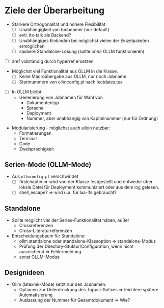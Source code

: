 # Ziele der Überarbeitung 

* Stärkere Orthogonalität und höhere Flexibilität
  * [ ] Unabhängigkeit von tucbeamer (nur default)
  * [ ] evtl. ltx-talk als Backend?
  * [ ] Unabhängiges Einbinden bei möglichst vielen der Einzelpaketen
    ermöglichen
  * [ ] saubere Standalone-Lösung (sollte *ohne* OLLM funktionieren)
* [ ] zref vollständig durch hyperref ersetzen
* Möglichst viel Funktionalität aus OLLM in die Klasse.
  * [ ] Keine Macroübergabe aus OLLM, nur noch Jobname
  * [ ] Startnummern von ollmconfig.pl nach lectdates.tex
* [ ] In OLLM bleibt:
  * Generierung von Jobnamen für Wahl von
    - Dokumententyp
	- Sprache
	- Deployment
    - Nummer, aber unabhängig von Kapitelnummer (nur für Ordnung)
* Modularisierung - möglichst auch allein nutzbar:
    - Formatierungen
	- Terminal
	- Code
	- Zweisprachigkeit

## Serien-Mode (OLLM-Mode)
- Aus `ollmconfig.pl` verschwindet
   - [ ] firstchapter => wird von der Klasse festgestellt und entweder
     über lokale Datei für Deployment kommuniziert oder aus dem log
     gelesen.
   - [ ] shell_escape? => wird u.a. für lua-lfs gebraucht?
## Standalone
- Sollte möglicht viel der Series-Funktionalität haben, außer
   - Crossreferenzen
   - Cross-Literaturreferenzen
- Entscheidungsbaum für Standalone:
   - ollm standalone oder standalone-Klassoption => standalone-Modus
   - Prüfung der Directory-Stuktur/Configuration, wenn nicht ausreichend => Fehlermeldung 
   - sonst OLLM-Modus

## Designideen
- Ollm (latexmk-Mode) setzt nur den Jobnamen.
  - Optionen zur Unterdrückung des Toppic-Sufixes => leichtere spätere
    Automatisierung
  - Auslassung der Nummer für Gesamtdokument => Wie?
